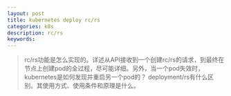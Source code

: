 ```yaml
---
layout: post
title: kubernetes deploy rc/rs
categories: k8s
description: rc/rs 
keywords:
---
```


> rc/rs功能是怎么实现的。详述从API接收到一个创建rc/rs的请求，到最终在节点上创建pod的全过程，尽可能详细。另外，当一个pod失效时，kubernetes是如何发现并重启另一个pod的？
> deployment/rs有什么区别。其使用方式、使用条件和原理是什么。
